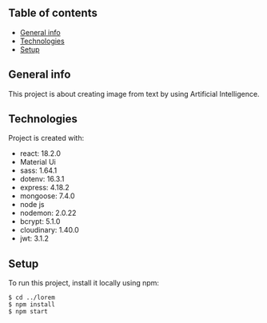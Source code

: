 ## Table of contents
* [General info](#general-info)
* [Technologies](#technologies)
* [Setup](#setup)

## General info
This project is about creating image from text by using Artificial Intelligence. 
	
## Technologies
Project is created with:

* react: 18.2.0
* Material Ui
* sass: 1.64.1
* dotenv: 16.3.1
* express: 4.18.2
* mongoose: 7.4.0
* node js
* nodemon: 2.0.22
* bcrypt: 5.1.0
* cloudinary: 1.40.0
* jwt: 3.1.2
	
## Setup
To run this project, install it locally using npm:

```
$ cd ../lorem
$ npm install
$ npm start
